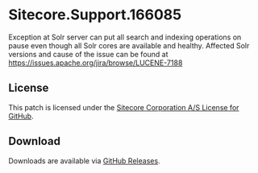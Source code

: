 # Sitecore.Support.166085
Exception at Solr server can put all search and indexing operations on pause even though all Solr cores are available and healthy.
Affected Solr versions and cause of the issue can be found at https://issues.apache.org/jira/browse/LUCENE-7188

## License  
This patch is licensed under the [Sitecore Corporation A/S License for GitHub](https://github.com/sitecoresupport/Sitecore.Support.166085/blob/master/LICENSE).  

## Download  
Downloads are available via [GitHub Releases](https://github.com/sitecoresupport/Sitecore.Support.166085/releases).  
